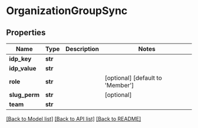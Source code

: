 # OrganizationGroupSync

## Properties
Name | Type | Description | Notes
------------ | ------------- | ------------- | -------------
**idp_key** | **str** |  | 
**idp_value** | **str** |  | 
**role** | **str** |  | [optional] [default to 'Member']
**slug_perm** | **str** |  | [optional] 
**team** | **str** |  | 

[[Back to Model list]](../README.md#documentation-for-models) [[Back to API list]](../README.md#documentation-for-api-endpoints) [[Back to README]](../README.md)


